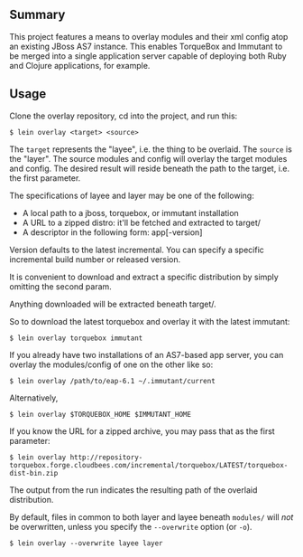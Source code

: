 ## Summary

This project features a means to overlay modules and their xml config
atop an existing JBoss AS7 instance. This enables TorqueBox and
Immutant to be merged into a single application server capable of
deploying both Ruby and Clojure applications, for example.

## Usage

Clone the overlay repository, cd into the project, and run this:

    $ lein overlay <target> <source>

The `target` represents the "layee", i.e. the thing to be overlaid.
The `source` is the "layer". The source modules and config will
overlay the target modules and config. The desired result will reside
beneath the path to the target, i.e. the first parameter.

The specifications of layee and layer may be one of the following:

 - A local path to a jboss, torquebox, or immutant installation
 - A URL to a zipped distro: it'll be fetched and extracted to target/
 - A descriptor in the following form: app[-version]

Version defaults to the latest incremental. You can specify a specific
incremental build number or released version.

It is convenient to download and extract a specific distribution by
simply omitting the second param.

Anything downloaded will be extracted beneath target/.

So to download the latest torquebox and overlay it with the latest
immutant:

    $ lein overlay torquebox immutant

If you already have two installations of an AS7-based app server, you
can overlay the modules/config of one on the other like so:

    $ lein overlay /path/to/eap-6.1 ~/.immutant/current

Alternatively,

    $ lein overlay $TORQUEBOX_HOME $IMMUTANT_HOME

If you know the URL for a zipped archive, you may pass that as the
first parameter:

    $ lein overlay http://repository-torquebox.forge.cloudbees.com/incremental/torquebox/LATEST/torquebox-dist-bin.zip

The output from the run indicates the resulting path of the overlaid
distribution.

By default, files in common to both layer and layee beneath `modules/`
will *not* be overwritten, unless you specify the `--overwrite`
option (or `-o`).

    $ lein overlay --overwrite layee layer

